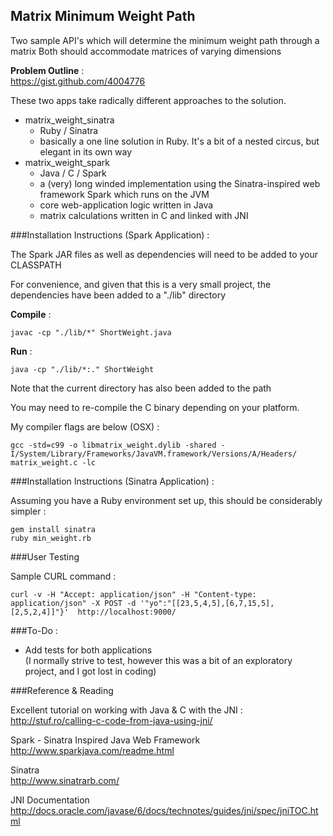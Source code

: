 ## Matrix Minimum Weight Path

Two sample API's which will determine the minimum weight path through a matrix
Both should accommodate matrices of varying dimensions

**Problem Outline** :  
https://gist.github.com/4004776

These two apps take radically different approaches to the solution.

* matrix_weight_sinatra 
  * Ruby / Sinatra
  * basically a one line solution in Ruby. It's a bit of a nested circus, but elegant in its own way
* matrix_weight_spark
  * Java / C / Spark
  * a (very) long winded implementation using the Sinatra-inspired web framework Spark which runs on the JVM
  * core web-application logic written in Java
  * matrix calculations written in C and linked with JNI

###Installation Instructions (Spark Application) :

The Spark JAR files as well as dependencies will need to be added to your CLASSPATH 

For convenience, and given that this is a very small project, the dependencies have been added to a  "./lib" directory

**Compile** :

    javac -cp "./lib/*" ShortWeight.java

**Run** :

    java -cp "./lib/*:." ShortWeight

Note that the current directory has also been added to the path

You may need to re-compile the C binary depending on your platform.

My compiler flags are below (OSX) :

    gcc -std=c99 -o libmatrix_weight.dylib -shared -I/System/Library/Frameworks/JavaVM.framework/Versions/A/Headers/ matrix_weight.c -lc

###Installation Instructions (Sinatra Application) :

Assuming you have a Ruby environment set up, this should be considerably simpler :

    gem install sinatra
    ruby min_weight.rb

###User Testing

Sample CURL command :  

    curl -v -H "Accept: application/json" -H "Content-type: application/json" -X POST -d '"yo":"[[23,5,4,5],[6,7,15,5],[2,5,2,4]]"}'  http://localhost:9000/

###To-Do :

* Add tests for both applications  
  (I normally strive to test, however this was a bit of an exploratory project, and I got lost in coding)

###Reference & Reading

Excellent tutorial on working with Java & C with the JNI :  
http://stuf.ro/calling-c-code-from-java-using-jni/

Spark - Sinatra Inspired Java Web Framework  
http://www.sparkjava.com/readme.html

Sinatra   
http://www.sinatrarb.com/

JNI Documentation  
http://docs.oracle.com/javase/6/docs/technotes/guides/jni/spec/jniTOC.html
